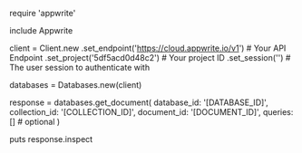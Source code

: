 require 'appwrite'

include Appwrite

client = Client.new
    .set_endpoint('https://cloud.appwrite.io/v1') # Your API Endpoint
    .set_project('5df5acd0d48c2') # Your project ID
    .set_session('') # The user session to authenticate with

databases = Databases.new(client)

response = databases.get_document(
    database_id: '[DATABASE_ID]',
    collection_id: '[COLLECTION_ID]',
    document_id: '[DOCUMENT_ID]',
    queries: [] # optional
)

puts response.inspect

